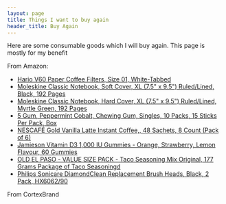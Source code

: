 ```yaml
---
layout: page
title: Things I want to buy again
header_title: Buy Again
---
```


Here are some consumable goods which I will buy again. This page is mostly for my benefit


From Amazon:
- [Hario V60 Paper Coffee Filters, Size 01, White-Tabbed](https://www.amazon.ca/gp/product/B001U7CVEA)
- [Moleskine Classic Notebook, Soft Cover, XL (7.5" x 9.5") Ruled/Lined, Black, 192 Pages](https://www.amazon.ca/gp/product/8883707222)
- [Moleskine Classic Notebook, Hard Cover, XL (7.5" x 9.5") Ruled/Lined, Myrtle Green, 192 Pages](https://www.amazon.ca/gp/product/B07J3KHV76)
- [5 Gum, Peppermint Cobalt, Chewing Gum, Singles, 10 Packs, 15 Sticks Per Pack, Box](https://www.amazon.ca/dp/B00HQXVCHY)
- [NESCAFÉ Gold Vanilla Latte Instant Coffee,, 48 Sachets, 8 Count (Pack of 6)](https://www.amazon.ca/dp/B00FLSPGUK)
- [Jamieson Vitamin D3 1,000 IU Gummies - Orange, Strawberry, Lemon Flavour, 60 Gummies](https://www.amazon.ca/dp/B00FLSPGUK)
- [OLD EL PASO - VALUE SIZE PACK - Taco Seasoning Mix Original, 177 Grams Package of Taco Seasoningd](https://www.amazon.ca/dp/B0BT8BF7FT)
- [Philips Sonicare DiamondClean Replacement Brush Heads, Black, 2 Pack, HX6062/90](https://www.amazon.ca/dp/B0BT8BF7FT)

From CortexBrand